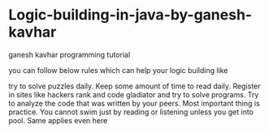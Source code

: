 # Logic-building-in-java-by-ganesh-kavhar
ganesh kavhar programming tutorial



you can follow below rules which can help your logic building like

try to solve puzzles daily.
Keep some amount of time to read daily.
Register in sites like hackers rank and code gladiator and try to solve programs.
Try to analyze the code that was written by your peers.
Most important thing is practice. You cannot swim just by reading or listening unless you get into pool. Same applies even here

